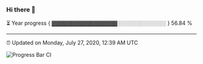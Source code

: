 ### Hi there 👋

⏳ Year progress { ▓▓▓▓▓▓▓▓▓▓▓▓▓▓▓▓▓░░░░░░░░░░░░░ } 56.84 %

---

⏰ Updated on Monday, July 27, 2020, 12:39 AM UTC

![Progress Bar CI](https://github.com/arthurbuhl/arthurbuhl/workflows/Progress%20Bar%20CI/badge.svg)
